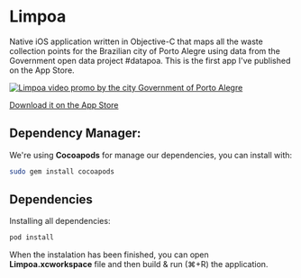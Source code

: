 # Limpoa
Native iOS application written in Objective-C that maps all the waste collection points for the Brazilian city of Porto Alegre using data from the Government open data project #datapoa. This is the first app I've published on the App Store.

[![Limpoa video promo by the city Government of Porto Alegre](https://img.youtube.com/vi/E2G2UG0k7yk/0.jpg)](https://www.youtube.com/watch?v=E2G2UG0k7yk)

[Download it on the App Store](https://itunes.apple.com/us/app/limpoa/id895973608?ls=1&mt=8)

## Dependency Manager:

We're using **Cocoapods** for manage our dependencies, you can install with:
```bash
sudo gem install cocoapods
```

## Dependencies

Installing all dependencies:
```bash
pod install
```
When the instalation has been finished, you can open **Limpoa.xcworkspace** file and then build & run (⌘+R) the application.
